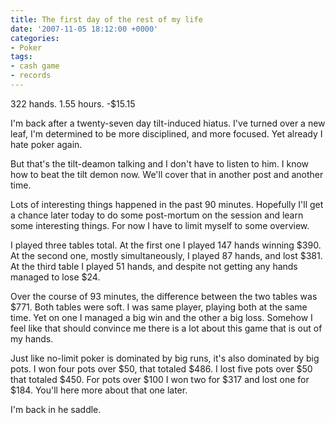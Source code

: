 ```yaml
---
title: The first day of the rest of my life
date: '2007-11-05 18:12:00 +0000'
categories:
- Poker
tags:
- cash game
- records
---
```

<p>322 hands. 1.55 hours. -$15.15</p>
<p>I'm back after a twenty-seven day tilt-induced hiatus. I've turned over a new leaf, I'm determined to be more disciplined, and more focused. Yet already I hate poker again.</p>
<p>But that's the tilt-deamon talking and I don't have to listen to him. I know how to beat the tilt demon now. We'll cover that in another post and another time.</p>
<p>Lots of interesting things happened in the past 90 minutes. Hopefully I'll get a chance later today to do some post-mortum on the session and learn some interesting things. For now I have to limit myself to some overview.</p>
<p>I played three tables total.  At the first one I played 147 hands winning $390. At the second one, mostly simultaneously, I played 87 hands, and lost $381. At the third table I played 51 hands, and despite not getting any hands managed to lose $24.</p>
<p>Over the course of 93 minutes, the difference between the two tables was $771. Both tables were soft. I was same player, playing both at the same time. Yet on one I managed a big win and the other a big loss. Somehow I feel like that should convince me there is a lot about this game that is out of my hands.</p>
<p>Just like no-limit poker is dominated by big runs, it's also dominated by big pots. I won four pots over $50, that totaled $486. I lost five pots over $50 that totaled $450. For pots over $100 I won two for $317 and lost one for $184. You'll here more about that one later.</p>
<p>I'm back in he saddle.</p>
